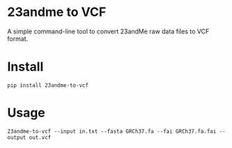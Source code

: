 # 23andme to VCF

A simple command-line tool to convert 23andMe raw data files to VCF format.

# Install
```
pip install 23andme-to-vcf
```

# Usage

```
23andme-to-vcf --input in.txt --fasta GRCh37.fa --fai GRCh37.fa.fai --output out.vcf
```
